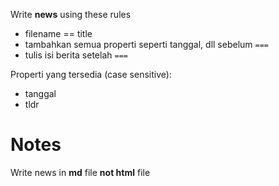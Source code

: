 Write **news** using these rules

- filename == title
- tambahkan semua properti seperti tanggal, dll sebelum `===`
- tulis isi berita setelah `===`

Properti yang tersedia (case sensitive):

- tanggal
- tldr

# Notes

Write news in **md** file **not html** file